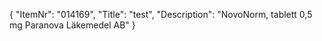 {
  "ItemNr": "014169",
  "Title": "test",
  "Description": "NovoNorm, tablett 0,5 mg Paranova Läkemedel AB"
}